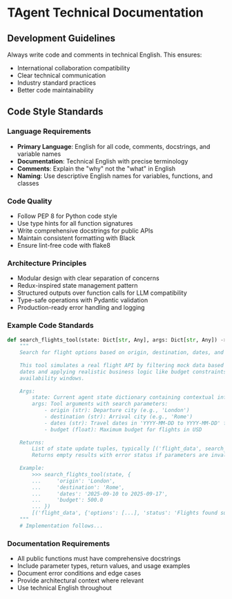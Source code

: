 # TAgent Technical Documentation

## Development Guidelines

Always write code and comments in technical English. This ensures:
- International collaboration compatibility
- Clear technical communication
- Industry standard practices
- Better code maintainability

## Code Style Standards

### Language Requirements
- **Primary Language**: English for all code, comments, docstrings, and variable names
- **Documentation**: Technical English with precise terminology
- **Comments**: Explain the "why" not the "what" in English
- **Naming**: Use descriptive English names for variables, functions, and classes

### Code Quality
- Follow PEP 8 for Python code style
- Use type hints for all function signatures
- Write comprehensive docstrings for public APIs
- Maintain consistent formatting with Black
- Ensure lint-free code with flake8

### Architecture Principles
- Modular design with clear separation of concerns
- Redux-inspired state management pattern
- Structured outputs over function calls for LLM compatibility
- Type-safe operations with Pydantic validation
- Production-ready error handling and logging

### Example Code Standards

```python
def search_flights_tool(state: Dict[str, Any], args: Dict[str, Any]) -> Optional[List[Tuple[str, Any]]]:
    """
    Search for flight options based on origin, destination, dates, and budget.
    
    This tool simulates a real flight API by filtering mock data based on exact 
    dates and applying realistic business logic like budget constraints and 
    availability windows.
    
    Args:
        state: Current agent state dictionary containing contextual information
        args: Tool arguments with search parameters:
            - origin (str): Departure city (e.g., 'London')
            - destination (str): Arrival city (e.g., 'Rome') 
            - dates (str): Travel dates in 'YYYY-MM-DD to YYYY-MM-DD' format
            - budget (float): Maximum budget for flights in USD
            
    Returns:
        List of state update tuples, typically [('flight_data', search_results)]
        Returns empty results with error status if parameters are invalid
        
    Example:
        >>> search_flights_tool(state, {
        ...     'origin': 'London', 
        ...     'destination': 'Rome',
        ...     'dates': '2025-09-10 to 2025-09-17', 
        ...     'budget': 500.0
        ... })
        [('flight_data', {'options': [...], 'status': 'Flights found successfully.'})]
    """
    # Implementation follows...
```

### Documentation Requirements
- All public functions must have comprehensive docstrings
- Include parameter types, return values, and usage examples
- Document error conditions and edge cases
- Provide architectural context where relevant
- Use technical English throughout
